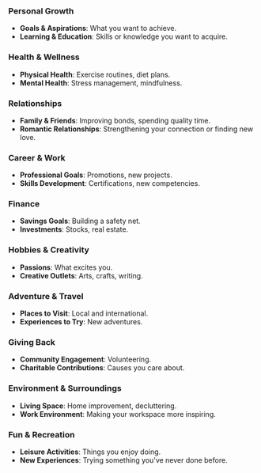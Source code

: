 ### Personal Growth

- **Goals & Aspirations**: What you want to achieve.
- **Learning & Education**: Skills or knowledge you want to acquire.

### Health & Wellness

- **Physical Health**: Exercise routines, diet plans.
- **Mental Health**: Stress management, mindfulness.

### Relationships

- **Family & Friends**: Improving bonds, spending quality time.
- **Romantic Relationships**: Strengthening your connection or finding new love.

### Career & Work

- **Professional Goals**: Promotions, new projects.
- **Skills Development**: Certifications, new competencies.

### Finance

- **Savings Goals**: Building a safety net.
- **Investments**: Stocks, real estate.

### Hobbies & Creativity

- **Passions**: What excites you.
- **Creative Outlets**: Arts, crafts, writing.

### Adventure & Travel

- **Places to Visit**: Local and international.
- **Experiences to Try**: New adventures.

### Giving Back

- **Community Engagement**: Volunteering.
- **Charitable Contributions**: Causes you care about.

### Environment & Surroundings

- **Living Space**: Home improvement, decluttering.
- **Work Environment**: Making your workspace more inspiring.

### Fun & Recreation

- **Leisure Activities**: Things you enjoy doing.
- **New Experiences**: Trying something you've never done before.
